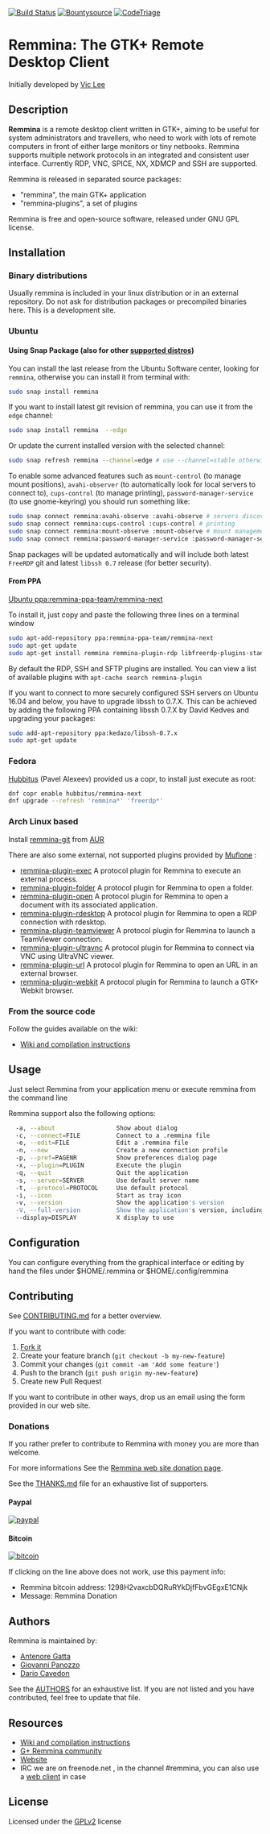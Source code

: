 [![Build Status](https://travis-ci.org/FreeRDP/Remmina.png)](https://travis-ci.org/FreeRDP/Remmina) [![Bountysource](https://img.shields.io/bountysource/team/remmina/activity.svg)](https://www.bountysource.com/teams/remmina) [![CodeTriage](https://www.codetriage.com/freerdp/remmina/badges/users.svg)](https://www.codetriage.com/freerdp/remmina)

# Remmina: The GTK+ Remote Desktop Client

Initially developed by [Vic Lee](https://github.com/llyzs)

## Description
**Remmina** is a remote desktop client written in GTK+, aiming to be useful for
system administrators and travellers, who need to work with lots of remote
computers in front of either large monitors or tiny netbooks. Remmina supports
multiple network protocols in an integrated and consistent user interface.
Currently RDP, VNC, SPICE, NX, XDMCP and SSH are supported.

Remmina is released in separated source packages:
* "remmina", the main GTK+ application
* "remmina-plugins", a set of plugins

Remmina is free and open-source software, released under GNU GPL license.

## Installation

### Binary distributions
Usually remmina is included in your linux distribution or in an external repository.
Do not ask for distribution packages or precompiled binaries here.
This is a development site.

### Ubuntu

#### Using Snap Package (also for other [supported distros](https://snapcraft.io/docs/core/install))

You can install the last release from the Ubuntu Software center, looking for `remmina`, otherwise you can install it from terminal with:

```sh
sudo snap install remmina
```

If you want to install latest git revision of remmina, you can use it from the `edge` channel:

```sh
sudo snap install remmina  --edge
```

Or update the current installed version with the selected channel:

```sh
sudo snap refresh remmina --channel=edge # use --channel=stable otherwise
```

To enable some advanced features such as `mount-control` (to manage mount positions), `avahi-observer` (to automatically look for local servers to connect to), `cups-control` (to manage printing), `password-manager-service` (to use gnome-keyring) you should run something like:

```sh
sudo snap connect remmina:avahi-observe :avahi-observe # servers discovery
sudo snap connect remmina:cups-control :cups-control # printing
sudo snap connect remmina:mount-observe :mount-observe # mount management
sudo snap connect remmina:password-manager-service :password-manager-service # gnome-keyring
```

Snap packages will be updated automatically and will include both latest `FreeRDP` git and latest `libssh 0.7` release (for better security).

#### From PPA

[Ubuntu ppa:remmina-ppa-team/remmina-next](https://launchpad.net/~remmina-ppa-team/+archive/ubuntu/remmina-next)

To install it, just copy and paste the following three lines on a terminal window
```sh
sudo apt-add-repository ppa:remmina-ppa-team/remmina-next
sudo apt-get update
sudo apt-get install remmina remmina-plugin-rdp libfreerdp-plugins-standard
```
By default the RDP, SSH and SFTP plugins are installed. You can view a list of available plugins with `apt-cache search remmina-plugin`

If you want to connect to more securely configured SSH servers on Ubuntu 16.04 and below, you have to upgrade libssh to 0.7.X. This can be achieved by adding the following PPA containing libssh 0.7.X by David Kedves and upgrading your packages:
```sh
sudo add-apt-repository ppa:kedazo/libssh-0.7.x
sudo apt-get update
```

### Fedora

[Hubbitus](https://github.com/Hubbitus) (Pavel Alexeev) provided us a copr, to install just execute as root:

```sh
dnf copr enable hubbitus/remmina-next
dnf upgrade --refresh 'remmina*' 'freerdp*'
```

### Arch Linux based

Install [remmina-git](https://aur.archlinux.org/packages/remmina-git) from [AUR](https://aur.archlinux.org/)

There are also some external, not supported plugins provided by [Muflone](https://github.com/muflone) :

* [remmina-plugin-exec](https://aur.archlinux.org/packages/remmina-plugin-exec/) A protocol plugin for Remmina to execute an external process.
* [remmina-plugin-folder](https://aur.archlinux.org/packages/remmina-plugin-folder/) A protocol plugin for Remmina to open a folder.
* [remmina-plugin-open](https://aur.archlinux.org/packages/remmina-plugin-open/) A protocol plugin for Remmina to open a document with its associated application.
* [remmina-plugin-rdesktop](https://aur.archlinux.org/packages/remmina-plugin-rdesktop/) A protocol plugin for Remmina to open a RDP connection with rdesktop.
* [remmina-plugin-teamviewer](https://aur.archlinux.org/packages/remmina-plugin-teamviewer/) A protocol plugin for Remmina to launch a TeamViewer connection.
* [remmina-plugin-ultravnc](https://aur.archlinux.org/packages/remmina-plugin-ultravnc/) A protocol plugin for Remmina to connect via VNC using UltraVNC viewer.
* [remmina-plugin-url](https://aur.archlinux.org/packages/remmina-plugin-url/) A protocol plugin for Remmina to open an URL in an external browser.
* [remmina-plugin-webkit](https://aur.archlinux.org/packages/remmina-plugin-webkit/) A protocol plugin for Remmina to launch a GTK+ Webkit browser.

### From the source code

Follow the guides available on the wiki:
* [Wiki and compilation instructions](https://github.com/FreeRDP/Remmina/wiki)

## Usage

Just select Remmina from your application menu or execute remmina from the command line

Remmina support also the following options:

```sh
  -a, --about                 Show about dialog
  -c, --connect=FILE          Connect to a .remmina file
  -e, --edit=FILE             Edit a .remmina file
  -n, --new                   Create a new connection profile
  -p, --pref=PAGENR           Show preferences dialog page
  -x, --plugin=PLUGIN         Execute the plugin
  -q, --quit                  Quit the application
  -s, --server=SERVER         Use default server name
  -t, --protocol=PROTOCOL     Use default protocol
  -i, --icon                  Start as tray icon
  -v, --version               Show the application's version
  -V, --full-version          Show the application's version, including the pulgin versions
  --display=DISPLAY           X display to use
```

## Configuration

You can configure everything from the graphical interface or editing by hand the files under $HOME/.remmina or $HOME/.config/remmina

## Contributing

See [CONTRIBUTING.md](https://raw.githubusercontent.com/FreeRDP/Remmina/next/CONTRIBUTING.md) for a better overview.

If you want to contribute with code:

1. [Fork it](https://github.com/FreeRDP/Remmina#fork-destination-box)
2. Create your feature branch (`git checkout -b my-new-feature`)
3. Commit your changes (`git commit -am 'Add some feature'`)
4. Push to the branch (`git push origin my-new-feature`)
5. Create new Pull Request

If you want to contribute in other ways, drop us an email using the form provided in our web site.

### Donations

If you rather prefer to contribute to Remmina with money you are more than welcome.

For more informations See the [Remmina web site donation page](http://remmina.org/wp/donations).

See the [THANKS.md](https://raw.githubusercontent.com/FreeRDP/Remmina/next/THANKS.md) file for an exhaustive list of supporters.

#### Paypal

[![paypal](https://www.paypalobjects.com/en_US/CH/i/btn/btn_donateCC_LG.gif)](https://www.paypal.com/cgi-bin/webscr?cmd=_s-xclick&hosted_button_id=ZBD87JG52PTZC)

#### Bitcoin

[![bitcoin](http://www.remmina.org/wp/wp-content/uploads/2016/06/bitcoin_1298H2vaxcbDQRuR-e1465504491655.png)](bitcoin:1298H2vaxcbDQRuRYkDjfFbvGEgxE1CNjk?label=Remmina%20Donation)

If clicking on the line above does not work, use this payment info:

- Remmina bitcoin address:  1298H2vaxcbDQRuRYkDjfFbvGEgxE1CNjk
- Message: Remmina Donation

## Authors

Remmina is maintained by:

 * [Antenore Gatta](https://github.com/antenore)
 * [Giovanni Panozzo](https://github.com/giox069)
 * [Dario Cavedon](https://github.com/ic3d)

See the [AUTHORS](https://raw.githubusercontent.com/FreeRDP/Remmina/next/AUTHORS) for an exhaustive list.
If you are not listed and you have contributed, feel free to update that file.

## Resources

 * [Wiki and compilation instructions](https://github.com/FreeRDP/Remmina/wiki)
 * [G+ Remmina community](https://plus.google.com/communities/106276095923371962010)
 * [Website](http://www.remmina.org)
 * IRC we are on freenode.net , in the channel #remmina, you can also use a [web client](https://webchat.freenode.net/) in case

## License

Licensed under the [GPLv2](http://www.opensource.org/licenses/GPL-2.0) license
